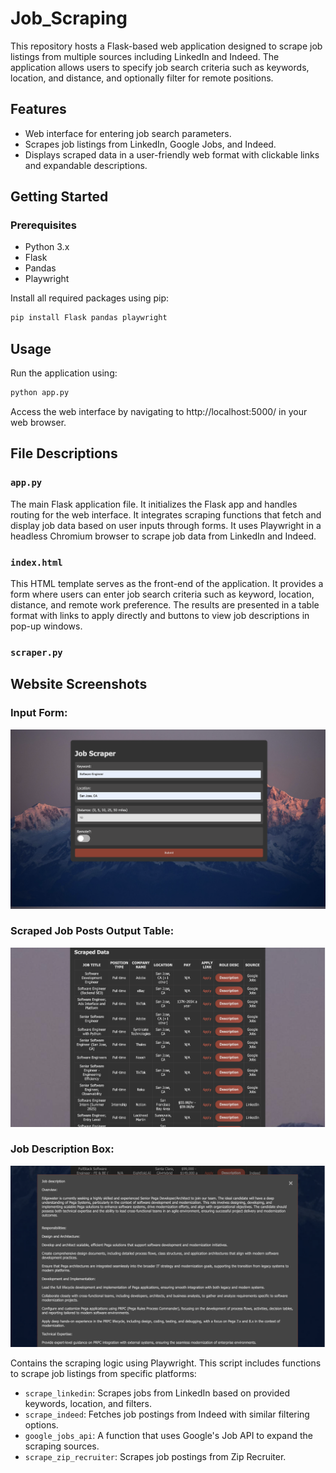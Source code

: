 # Job_Scraping

This repository hosts a Flask-based web application designed to scrape job listings from multiple sources including LinkedIn and Indeed. The application allows users to specify job search criteria such as keywords, location, and distance, and optionally filter for remote positions.

## Features

- Web interface for entering job search parameters.
- Scrapes job listings from LinkedIn, Google Jobs, and Indeed.
- Displays scraped data in a user-friendly web format with clickable links and expandable descriptions.

## Getting Started

### Prerequisites

- Python 3.x
- Flask
- Pandas
- Playwright

Install all required packages using pip:

```bash
pip install Flask pandas playwright
```

## Usage
Run the application using:

```bash
python app.py
```

Access the web interface by navigating to http://localhost:5000/ in your web browser.

## File Descriptions

### `app.py`

The main Flask application file. It initializes the Flask app and handles routing for the web interface. It integrates scraping functions that fetch and display job data based on user inputs through forms. It uses Playwright in a headless Chromium browser to scrape job data from LinkedIn and Indeed.

### `index.html`

This HTML template serves as the front-end of the application. It provides a form where users can enter job search criteria such as keyword, location, distance, and remote work preference. The results are presented in a table format with links to apply directly and buttons to view job descriptions in pop-up windows.

### `scraper.py`

## Website Screenshots
### Input Form:
![Input Form Image](./site_screenshots/input_form_image.png)

### Scraped Job Posts Output Table:
![Data Table Image](./site_screenshots/scraped_date_table_image.png)

### Job Description Box:
![Description Box Image](./site_screenshots/description_box_image.png)


Contains the scraping logic using Playwright. This script includes functions to scrape job listings from specific platforms:
- `scrape_linkedin`: Scrapes jobs from LinkedIn based on provided keywords, location, and filters.
- `scrape_indeed`: Fetches job postings from Indeed with similar filtering options.
- `google_jobs_api`: A function that uses Google's Job API to expand the scraping sources.
- `scrape_zip_recruiter`: Scrapes job postings from Zip Recruiter.
